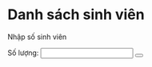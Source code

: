 <html>
<head>
<h1> Danh sách sinh viên </h1>
</head>

  
<body>
<p>Nhập số sinh viên</p>
Số lượng: <input type="text" id="myText" value="">
<button onclick="myFunction()"> </button>
<p id="demo"></p>
<script>
function myFunction() {
var x = document.getElementById("myText").value;
document.getElementById("demo").innerHTML = x;
}
</script>

</body>
</html>
